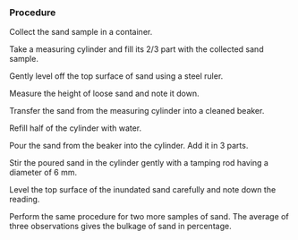 ### Procedure

Collect the sand sample in a container.  

Take a measuring cylinder and fill its 2/3 part with the collected sand sample. 

Gently level off the top surface of sand using a steel ruler. 

Measure the height of loose sand and note it down. 

Transfer the sand from the measuring cylinder into a cleaned beaker.  

Refill half of the cylinder with water. 

Pour the sand from the beaker into the cylinder. Add it in 3 parts. 

Stir the poured sand in the cylinder gently with a tamping rod having a diameter of 6 mm. 

Level the top surface of the inundated sand carefully and note down the reading. 

Perform the same procedure for two more samples of sand. The average of three observations gives the bulkage of sand in percentage.  

 